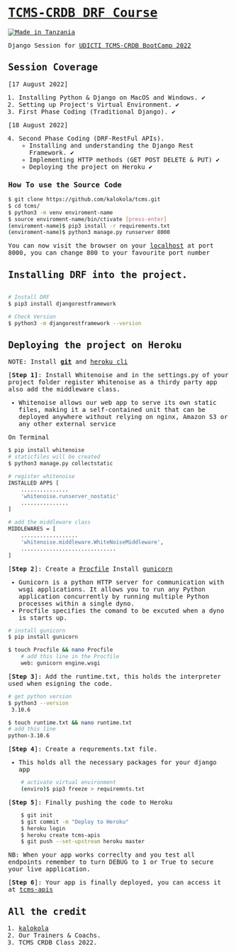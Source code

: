 <samp>

# [TCMS-CRDB DRF Course](https://pypi.org/project/heyoo/)

[![Made in Tanzania](https://img.shields.io/badge/made%20in-tanzania-008751.svg?style=flat-square)](https://github.com/Tanzania-Developers-Community/made-in-tanzania)

Django Session for [UDICTI TCMS-CRDB BootCamp 2022](https://udicti.udsm.ac.tz/)


## Session Coverage
[17 August 2022]
1. Installing Python & Django on MacOS and Windows. ✔️
2. Setting up Project's Virtual Environment. ✔️
3. First Phase Coding (Traditional Django). ✔️

[18 August 2022]

4. Second Phase Coding (DRF-RestFul APIs).
    - Installing and understanding the Django Rest Framework. ✔️
    - Implementing HTTP methods (GET POST DELETE & PUT) ✔️
    - Deploying the project on Heroku ✔️

### How To use the Source Code

```bash
$ git clone https://github.com/kalokola/tcms.git
$ cd tcms/
$ python3 -m venv enviroment-name
$ source enviroment-name/bin/ctivate [press-enter]
(enviroment-name)$ pip3 install -r requirements.txt
(enviroment-name)$ python3 manage.py runserver 8000
```

You can now visit the browser on your [localhost](http://127.0.0.1:8000) at port 8000, you can change 800 to your favourite port number


## Installing DRF into the project.
```bash

# Install DRF
$ pip3 install djangorestframework

# Check Version
$ python3 -m djangorestframework --version
```

## Deploying the project on Heroku
NOTE: Install **[git]()** and [heroku cli]()

[**Step 1]**: Install Whitenoise and in the settings.py of your project folder register Whitenoise as a thirdy party app also add the middleware class.

- Whitenoise allows our web app to serve its own static files, making it a self-contained unit that can be deployed anywhere without relying on nginx, Amazon S3 or any other external service

On Terminal
```bash
$ pip install whitenoise
# staticfiles will be created
$ python3 manage.py collectstatic
```

```bash
# register whitenoise
INSTALLED APPS [
    ...............
    'whitenoise.runserver_nostatic'
    ...............
]

# add the middleware class
MIDDLEWARES = [
    ..................
    'whitenoise.middleware.WhiteNoiseMiddleware',
    ..............................
]
```


[**Step 2**]: Create a [Procfile](https://devcenter.heroku.com/articles/procfile) Install [gunicorn](https://en.wikipedia.org/wiki/Gunicorn)
- Gunicorn is a python HTTP server for communication with wsgi applications. It allows you to run any Python application concurrently by running multiple Python processes within a single dyno.
- Procfile specifies the comand to be excuted when a dyno is starts up.

```bash
# install gunicorn
$ pip install gunicorn
```

```bash
$ touch Procfile && nano Procfile
    # add this line in the Procfile
    web: gunicorn engine.wsgi
```

[**Step 3**]: Add the runtime.txt, this holds the interpreter used when esigning the code.

```bash
# get python version
$ python3 --version
 3.10.6

$ touch runtime.txt && nano runtime.txt
# add this line
python-3.10.6
```

[**Step 4**]: Create a requrements.txt file.
- This holds all the necessary packages for your django app
```bash
    # activate virtual environment
    (enviro)$ pip3 freeze > requiremnts.txt
```
[**Step 5**]: Finally pushing the code to Heroku

```bash
    $ git init
    $ git commit -m "Deploy to Heroku"
    $ heroku login
    $ heroku create tcms-apis
    $ git push --set-upstream heroku master
```

NB: When your app works correclty and you test all endpoints remember to turn DEBUG to 1 or True to secure your live application.

[**Step 6**]: Your app is finally deployed, you can access it at [tcms-apis]()



## All the credit

1. [kalokola](https://github.com/kalokola)
2. Our Trainers & Coachs.
3. TCMS CRDB Class 2022.
</samp>
